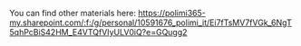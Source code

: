 You can find other materials here:
https://polimi365-my.sharepoint.com/:f:/g/personal/10591676_polimi_it/Ei7fTsMV7fVGk_6NgT5qhPcBiS42HM_E4VTQfVIyULV0iQ?e=GQugg2
